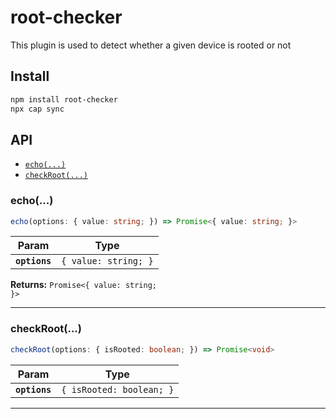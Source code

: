 # root-checker

This plugin is used to detect whether a given device is rooted or not

## Install

```bash
npm install root-checker
npx cap sync
```

## API

<docgen-index>

* [`echo(...)`](#echo)
* [`checkRoot(...)`](#checkroot)

</docgen-index>

<docgen-api>
<!--Update the source file JSDoc comments and rerun docgen to update the docs below-->

### echo(...)

```typescript
echo(options: { value: string; }) => Promise<{ value: string; }>
```

| Param         | Type                            |
| ------------- | ------------------------------- |
| **`options`** | <code>{ value: string; }</code> |

**Returns:** <code>Promise&lt;{ value: string; }&gt;</code>

--------------------


### checkRoot(...)

```typescript
checkRoot(options: { isRooted: boolean; }) => Promise<void>
```

| Param         | Type                                |
| ------------- | ----------------------------------- |
| **`options`** | <code>{ isRooted: boolean; }</code> |

--------------------

</docgen-api>
